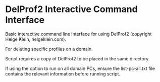 # DelProf2 Interactive Command Interface

Basic interactive command line interface for using DelProf2 (copyright Helge Klein, helgeklein.com).

For deleting specific profiles on a domain.

Script requires a copy of DelProf2 to be placed in the same directory.

If using the option to run on all domain PCs, ensure the list-pc-all.txt file contains the relevant information before running script.